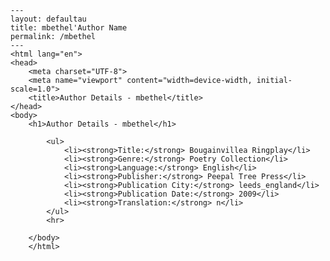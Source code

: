
    ---
    layout: defaultau
    title: mbethel'Author Name 
    permalink: /mbethel
    ---
    <html lang="en">
    <head>
        <meta charset="UTF-8">
        <meta name="viewport" content="width=device-width, initial-scale=1.0">
        <title>Author Details - mbethel</title>
    </head>
    <body>
        <h1>Author Details - mbethel</h1>
        
            <ul>
                <li><strong>Title:</strong> Bougainvillea Ringplay</li>
                <li><strong>Genre:</strong> Poetry Collection</li>
                <li><strong>Language:</strong> English</li>
                <li><strong>Publisher:</strong> Peepal Tree Press</li>
                <li><strong>Publication City:</strong> leeds_england</li>
                <li><strong>Publication Date:</strong> 2009</li>
                <li><strong>Translation:</strong> n</li>
            </ul>
            <hr>
            
        </body>
        </html>
        